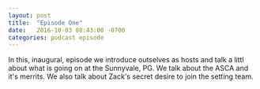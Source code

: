 ```yaml
---
layout: post
title:  "Episode One"
date:   2016-10-03 08:43:00 -0700
categories: podcast episode
---
```


In this, inaugural, episode we introduce outselves as hosts and talk a littl about what is going on at the Sunnyvale, PG. We talk about the ASCA and it's merrits. We also talk about Zack's secret desire to join the setting team.
